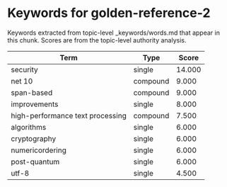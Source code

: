 # Keywords for golden-reference-2

Keywords extracted from topic-level _keywords/words.md that appear in this chunk.
Scores are from the topic-level authority analysis.

| Term | Type | Score |
|------|------|-------|
| security | single | 14.000 |
| net 10 | compound | 9.000 |
| span-based | compound | 9.000 |
| improvements | single | 8.000 |
| high-performance text processing | compound | 7.500 |
| algorithms | single | 6.000 |
| cryptography | single | 6.000 |
| numericordering | single | 6.000 |
| post-quantum | single | 6.000 |
| utf-8 | single | 4.500 |

